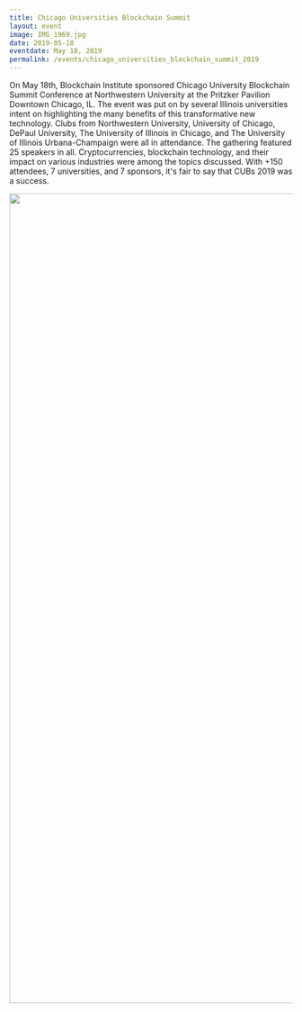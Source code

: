 ```yaml
---
title: Chicago Universities Blockchain Summit
layout: event
image: IMG_1969.jpg
date: 2019-05-18
eventdate: May 18, 2019
permalink: /events/chicago_universities_blockchain_summit_2019
---
```

<span style="font-weight: 400;">On May 18th, Blockchain Institute sponsored Chicago University Blockchain Summit Conference at Northwestern University at the Pritzker Pavilion Downtown Chicago, IL. The event was put on by several Illinois universities intent on highlighting the many benefits of this transformative new technology. </span><span style="font-weight: 400;">Clubs from Northwestern University, University of Chicago, DePaul University, The University of Illinois in Chicago, and The University of Illinois Urbana-Champaign were all in attendance. </span><span style="font-weight: 400;"> The gathering featured 25 speakers in all. Cryptocurrencies, blockchain technology, and their impact on various industries were among the topics discussed. With +150 attendees, 7 universities, and 7 sponsors, it's fair to say that CUBs 2019 was a success. </span>

<span style="font-weight: 400;"> </span>

<span style="font-weight: 400;"> <img class="alignnone size-full wp-image-4244" src="https://theblockchaininstitute.org/wp-content/uploads/2019/05/FEEB3910-847B-439C-AE23-0FF1DE047943.jpg" alt="" width="1440" height="1439" /></span>
